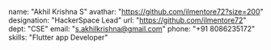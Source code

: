 name: "Akhil Krishna S"
avathar: "https://github.com/ilmentore72?size=200"
designation: "HackerSpace Lead"
url: "https://github.com/ilmentore72"
dept: "CSE"
email: "s.akhilkrishna@gmail.com"
phone: "+91 8086235172"
skills: "Flutter app Developer"
